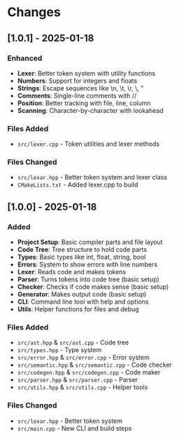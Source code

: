 # Changes

## [1.0.1] - 2025-01-18

### Enhanced
- **Lexer**: Better token system with utility functions
- **Numbers**: Support for integers and floats
- **Strings**: Escape sequences like \n, \t, \r, \\, \"
- **Comments**: Single-line comments with //
- **Position**: Better tracking with file, line, column
- **Scanning**: Character-by-character with lookahead

### Files Added
- `src/lexer.cpp` - Token utilities and lexer methods

### Files Changed
- `src/lexar.hpp` - Better token system and lexer class
- `CMakeLists.txt` - Added lexer.cpp to build

## [1.0.0] - 2025-01-18

### Added
- **Project Setup**: Basic compiler parts and file layout
- **Code Tree**: Tree structure to hold code parts
- **Types**: Basic types like int, float, string, bool
- **Errors**: System to show errors with line numbers
- **Lexer**: Reads code and makes tokens
- **Parser**: Turns tokens into code tree (basic setup)
- **Checker**: Checks if code makes sense (basic setup)
- **Generator**: Makes output code (basic setup)
- **CLI**: Command line tool with help and options
- **Utils**: Helper functions for files and debug

### Files Added
- `src/ast.hpp` & `src/ast.cpp` - Code tree
- `src/types.hpp` - Type system
- `src/error.hpp` & `src/error.cpp` - Error system
- `src/semantic.hpp` & `src/semantic.cpp` - Code checker
- `src/codegen.hpp` & `src/codegen.cpp` - Code maker
- `src/parser.hpp` & `src/parser.cpp` - Parser
- `src/utils.hpp` & `src/utils.cpp` - Helper tools

### Files Changed
- `src/lexar.hpp` - Better token system
- `src/main.cpp` - New CLI and build steps